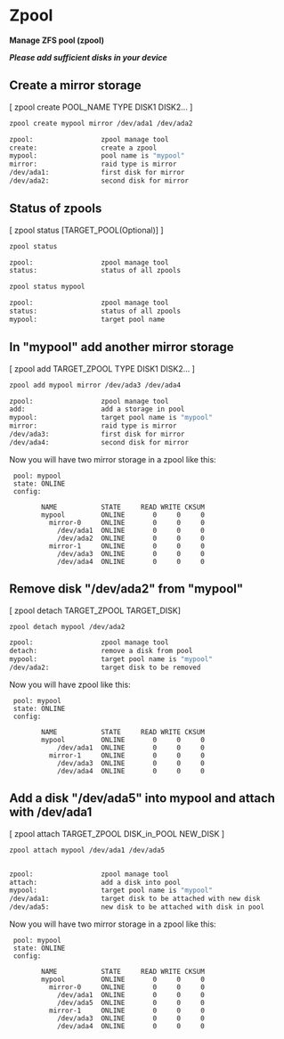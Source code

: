 # Zpool
**Manage ZFS pool (zpool)**

***Please add sufficient disks in your device***

## Create a mirror storage

[ zpool create POOL_NAME TYPE DISK1 DISK2... ]

```bash
zpool create mypool mirror /dev/ada1 /dev/ada2

zpool:                 zpool manage tool
create:                create a zpool
mypool:                pool name is "mypool"   
mirror:                raid type is mirror
/dev/ada1:             first disk for mirror
/dev/ada2:             second disk for mirror
```

## Status of zpools

[ zpool status [TARGET_POOL(Optional)] ]

```bash
zpool status

zpool:                 zpool manage tool
status:                status of all zpools
```
```bash
zpool status mypool

zpool:                 zpool manage tool
status:                status of all zpools
mypool:                target pool name
```

## In "mypool" add another mirror storage

[ zpool add TARGET_ZPOOL TYPE DISK1 DISK2... ]

```bash
zpool add mypool mirror /dev/ada3 /dev/ada4

zpool:                 zpool manage tool
add:                   add a storage in pool
mypool:                target pool name is "mypool"   
mirror:                raid type is mirror
/dev/ada3:             first disk for mirror
/dev/ada4:             second disk for mirror
```

Now you will have two mirror storage in a zpool like this:
```
 pool: mypool
 state: ONLINE
 config:
 
        NAME           STATE     READ WRITE CKSUM
        mypool         ONLINE       0     0     0
          mirror-0     ONLINE       0     0     0
            /dev/ada1  ONLINE       0     0     0
            /dev/ada2  ONLINE       0     0     0
          mirror-1     ONLINE       0     0     0
            /dev/ada3  ONLINE       0     0     0
            /dev/ada4  ONLINE       0     0     0
```

## Remove disk "/dev/ada2" from "mypool"

[ zpool detach TARGET_ZPOOL TARGET_DISK]

```bash
zpool detach mypool /dev/ada2

zpool:                 zpool manage tool
detach:                remove a disk from pool
mypool:                target pool name is "mypool"
/dev/ada2:             target disk to be removed
```
Now you will have zpool like this:
```
 pool: mypool
 state: ONLINE
 config:
 
        NAME           STATE     READ WRITE CKSUM
        mypool         ONLINE       0     0     0
            /dev/ada1  ONLINE       0     0     0
          mirror-1     ONLINE       0     0     0
            /dev/ada3  ONLINE       0     0     0
            /dev/ada4  ONLINE       0     0     0
```

## Add a disk "/dev/ada5" into mypool and attach with /dev/ada1

[ zpool attach TARGET_ZPOOL DISK_in_POOL NEW_DISK ]
```bash
zpool attach mypool /dev/ada1 /dev/ada5


zpool:                 zpool manage tool
attach:                add a disk into pool
mypool:                target pool name is "mypool"
/dev/ada1:             target disk to be attached with new disk
/dev/ada5:             new disk to be attached with disk in pool
```
Now you will have two mirror storage in a zpool like this:
```
 pool: mypool
 state: ONLINE
 config:
 
        NAME           STATE     READ WRITE CKSUM
        mypool         ONLINE       0     0     0
          mirror-0     ONLINE       0     0     0
            /dev/ada1  ONLINE       0     0     0
            /dev/ada5  ONLINE       0     0     0
          mirror-1     ONLINE       0     0     0
            /dev/ada3  ONLINE       0     0     0
            /dev/ada4  ONLINE       0     0     0
```
